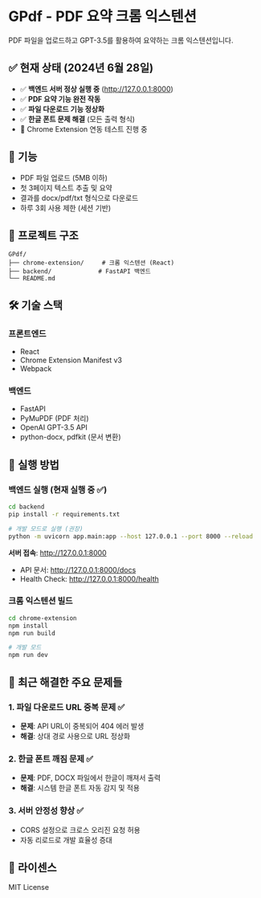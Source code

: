 # GPdf - PDF 요약 크롬 익스텐션

PDF 파일을 업로드하고 GPT-3.5를 활용하여 요약하는 크롬 익스텐션입니다.

## ✅ 현재 상태 (2024년 6월 28일)

- ✅ **백엔드 서버 정상 실행 중** (http://127.0.0.1:8000)
- ✅ **PDF 요약 기능 완전 작동**
- ✅ **파일 다운로드 기능 정상화**
- ✅ **한글 폰트 문제 해결** (모든 출력 형식)
- 🔄 Chrome Extension 연동 테스트 진행 중

## 🚀 기능

- PDF 파일 업로드 (5MB 이하)
- 첫 3페이지 텍스트 추출 및 요약
- 결과를 docx/pdf/txt 형식으로 다운로드
- 하루 3회 사용 제한 (세션 기반)

## 📁 프로젝트 구조

```
GPdf/
├── chrome-extension/     # 크롬 익스텐션 (React)
├── backend/             # FastAPI 백엔드
└── README.md
```

## 🛠️ 기술 스택

### 프론트엔드
- React
- Chrome Extension Manifest v3
- Webpack

### 백엔드
- FastAPI
- PyMuPDF (PDF 처리)
- OpenAI GPT-3.5 API
- python-docx, pdfkit (문서 변환)

## 🚀 실행 방법

### 백엔드 실행 (현재 실행 중 ✅)
```bash
cd backend
pip install -r requirements.txt

# 개발 모드로 실행 (권장)
python -m uvicorn app.main:app --host 127.0.0.1 --port 8000 --reload
```

**서버 접속**: http://127.0.0.1:8000
- API 문서: http://127.0.0.1:8000/docs
- Health Check: http://127.0.0.1:8000/health

### 크롬 익스텐션 빌드
```bash
cd chrome-extension
npm install
npm run build

# 개발 모드
npm run dev
```

## 🔧 최근 해결한 주요 문제들

### 1. 파일 다운로드 URL 중복 문제 ✅
- **문제**: API URL이 중복되어 404 에러 발생
- **해결**: 상대 경로 사용으로 URL 정상화

### 2. 한글 폰트 깨짐 문제 ✅  
- **문제**: PDF, DOCX 파일에서 한글이 깨져서 출력
- **해결**: 시스템 한글 폰트 자동 감지 및 적용

### 3. 서버 안정성 향상 ✅
- CORS 설정으로 크로스 오리진 요청 허용
- 자동 리로드로 개발 효율성 증대

## 📝 라이센스

MIT License 